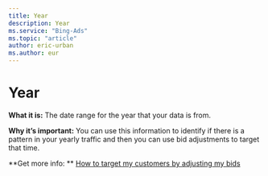 ```yaml
---
title: Year
description: Year
ms.service: "Bing-Ads"
ms.topic: "article"
author: eric-urban
ms.author: eur
---
```


# Year

**What it is:**    The date range for the year that your data is from.

**Why it’s important:**    You can use this information to identify if there is a pattern in your yearly traffic and then you can use bid adjustments to target that time.

**Get more info: **    [How to target my customers by adjusting my bids](../hlp_BA_CONC_AboutAdvancedBidding.md)


